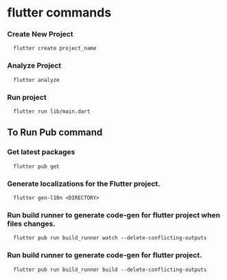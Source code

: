 # flutter commands

### Create New Project

```
  flutter create project_name
```
### Analyze Project

```
  flutter analyze
```

### Run project

```
  flutter run lib/main.dart
```

## To Run Pub command

### Get latest packages

```
  flutter pub get
```

### Generate localizations for the Flutter project.
```
  flutter gen-l10n <DIRECTORY>
```
### Run build runner to generate code-gen for flutter project when files changes.
```
  flutter pub run build_runner watch --delete-conflicting-outputs
```

### Run build runner to generate code-gen for flutter project.
```
  flutter pub run build_runner build --delete-conflicting-outputs
```

